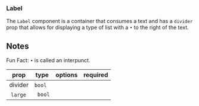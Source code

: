 ### Label
The `Label` component is a container that consumes a text and has a `divider` prop that allows for displaying a type of list with a `•` to the right of the text.

## Notes
Fun Fact: `•` is called an interpunct. 

| prop | type | options | required |
| --- | --- | --- | --- |
| divider | `bool` |||
| `large` |` bool` |||
